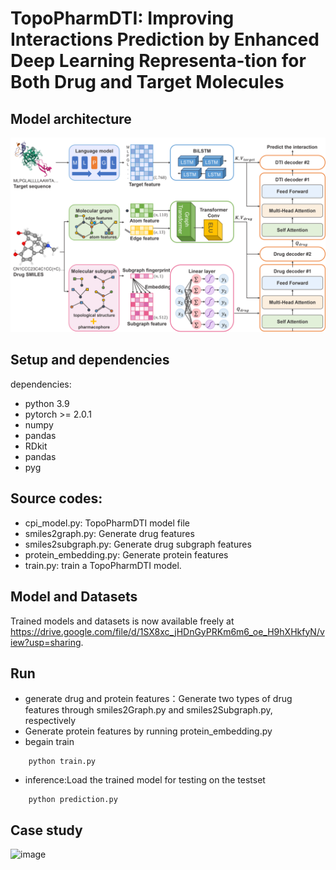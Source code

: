 # TopoPharmDTI: Improving Interactions Prediction by Enhanced Deep Learning Representa-tion for Both Drug and Target Molecules
## Model architecture
![image](https://github.com/NENUBioCompute/TopoPharmDTI/blob/main/Figure/Model%20architecture.png)

## Setup and dependencies
dependencies:
+ python 3.9
+ pytorch >= 2.0.1
+ numpy
+ pandas
+ RDkit
+ pandas
+ pyg


##  Source codes:
+ cpi_model.py: TopoPharmDTI model file
+ smiles2graph.py: Generate drug features
+ smiles2subgraph.py: Generate drug subgraph features
+ protein_embedding.py: Generate protein features
+ train.py: train a TopoPharmDTI model.


## Model and Datasets
Trained models and datasets is now available freely at https://drive.google.com/file/d/1SX8xc_jHDnGyPRKm6m6_oe_H9hXHkfyN/view?usp=sharing.

## Run
+ generate drug and protein features：Generate two types of drug features through smiles2Graph.py and smiles2Subgraph.py, respectively
+ Generate protein features by running protein_embedding.py
+ begain train

````
    python train.py
````
+ inference:Load the trained model for testing on the testset
````
    python prediction.py
````
## Case study
![image](https://github.com/NENUBioCompute/TopoPharmDTI/blob/main/Figure/Case%20study.png)
